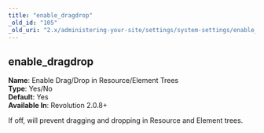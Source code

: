 ```yaml
---
title: "enable_dragdrop"
_old_id: "105"
_old_uri: "2.x/administering-your-site/settings/system-settings/enable_dragdrop"
---
```


enable\_dragdrop
----------------

**Name**: Enable Drag/Drop in Resource/Element Trees   
**Type**: Yes/No   
**Default**: Yes   
**Available In**: Revolution 2.0.8+

If off, will prevent dragging and dropping in Resource and Element trees.